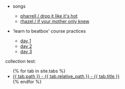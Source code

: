 
- songs
  - [pharrell / drop it like it's hot][1]
  - [rhazel / if your mother only knew][2]

- 'learn to beatbox' course practices
  - [day 1][ltbb-1]
  - [day 2][ltbb-2]
  - [day 3][ltbb-3]


collection test:
    
<ul>
  {% for tab in site.tabs %}
  <li>
    <a href="{{ site.baseurl }}{{ tab.url }}">
    {{ tab.path }} - {{ tab.relative_path }} - {{ tab.title }}
    </a>
  </li>
  {% endfor %}
</ul>


[1]: ./_tabs/songs/pharrell/drop-it-like-its-hot/
[2]: ./_tabs/songs/rhazel/if-your-mother-only-knew/

[ltbb-1]: ./_tabs/ltbb/day-1/
[ltbb-2]: ./_tabs/ltbb/day-2/
[ltbb-3]: ./_tabs/ltbb/day-3/
